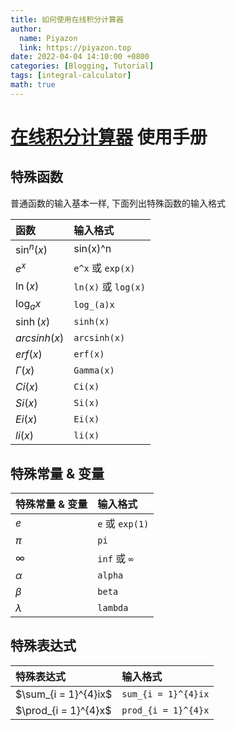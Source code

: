 ```yaml
---
title: 如何使用在线积分计算器
author:
  name: Piyazon
  link: https://piyazon.top
date: 2022-04-04 14:10:00 +0800
categories: [Blogging, Tutorial]
tags: [integral-calculator]
math: true
---
```


# [在线积分计算器](//integral-calculator.piyazon.top) 使用手册

## 特殊函数

<p class="alert alert-info">普通函数的输入基本一样, 下面列出特殊函数的输入格式</p>

| 函数                         | 输入格式           |
| :--------------------------- | :--------------- |
|$\sin^n(x)$| sin(x)^n|
| $e^x$                        | `e^x` 或 `exp(x)` |
| $\ln(x)$               | `ln(x)` 或 `log(x)`   |
|$\log_{a}x$|`log_(a)x`|
|$\sinh(x)$|`sinh(x)`|
|$arcsinh(x)$|`arcsinh(x)`|
|$erf(x)$|`erf(x)`|
|$\Gamma(x)$|`Gamma(x)`|
|$Ci(x)$|`Ci(x)`|
|$Si(x)$|`Si(x)`|
|$Ei(x)$|`Ei(x)`|
|$li(x)$|`li(x)`|


## 特殊常量 & 变量

| 特殊常量 & 变量 | 输入格式           |
| :-----------| :--------------- |
|$e$| `e` 或 `exp(1)`|
|$\pi$| `pi`|
|$\infty$| `inf` 或 `∞`|
|$\alpha$| `alpha`|
|$\beta$| `beta`|
|$\lambda$| `lambda`|

## 特殊表达式

| 特殊表达式 | 输入格式           |
| :-----------| :--------------- |
|$\sum_{i = 1}^{4}ix$|`sum_{i = 1}^{4}ix`|
|$\prod_{i = 1}^{4}x$|`prod_{i = 1}^{4}x`|
